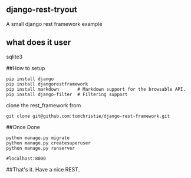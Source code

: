 ## django-rest-tryout
A small django rest framework example

## what does it user

sqlite3


##How to setup

```
pip install django
pip install djangorestframework
pip install markdown       # Markdown support for the browsable API.
pip install django-filter  # Filtering support

```
clone the rest_framework from 

```
git clone git@github.com:tomchristie/django-rest-framework.git
```

##Once Done
```
python manage.py migrate
python manage.py createsuperuser
python manage.py runserver

#localhost:8000
```

##That's it.
Have a nice REST.
